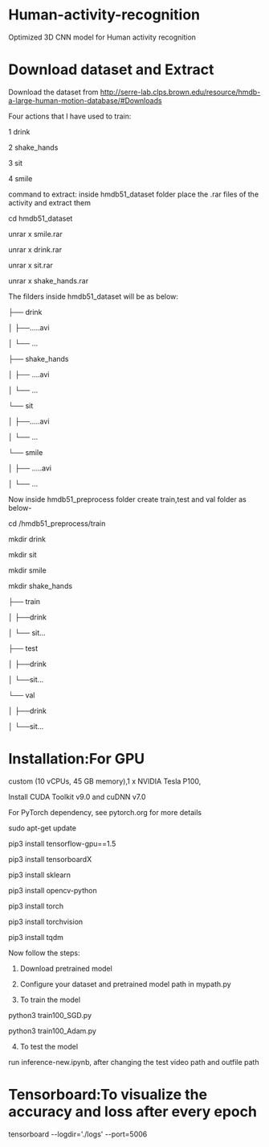 # Human-activity-recognition
Optimized 3D CNN model for Human activity recognition

# Download dataset and Extract

Download the dataset from http://serre-lab.clps.brown.edu/resource/hmdb-a-large-human-motion-database/#Downloads

Four actions that I have used to train:

1 drink

2 shake_hands

3 sit

4 smile

command to extract: inside hmdb51_dataset folder place the .rar files of the activity and extract them

cd hmdb51_dataset

unrar x smile.rar

unrar x drink.rar

unrar x sit.rar

unrar x shake_hands.rar

The filders inside hmdb51_dataset will be as below:

├── drink

│   ├──.....avi

│   └── ...

├── shake_hands

│   ├── ....avi

│   └── ...

└── sit

│   ├──.....avi

│   └── ...

└── smile

│   ├── .....avi

│   └── ...

Now inside hmdb51_preprocess folder create train,test and val folder as below-

cd /hmdb51_preprocess/train

mkdir drink

mkdir sit

mkdir smile

mkdir shake_hands

├── train

│   ├──drink

│   └── sit...

├── test

│   ├──drink

│   └──sit...

└── val

│   ├──drink

│   └──sit...


# Installation:For GPU

custom (10 vCPUs, 45 GB memory),1 x NVIDIA Tesla P100,

Install CUDA Toolkit v9.0 and cuDNN v7.0

For PyTorch dependency, see pytorch.org for more details

sudo apt-get update

pip3 install tensorflow-gpu==1.5

pip3 install tensorboardX

pip3 install sklearn

pip3 install opencv-python

pip3 install torch

pip3 install torchvision

pip3 install tqdm

Now follow the steps:

1. Download pretrained model

2. Configure your dataset and pretrained model path in mypath.py

3. To train the model

python3 train100_SGD.py

python3 train100_Adam.py

4. To test the model

run inference-new.ipynb, after changing the test video path and outfile path 

# Tensorboard:To visualize the accuracy and loss after every epoch

tensorboard --logdir='./logs' --port=5006



